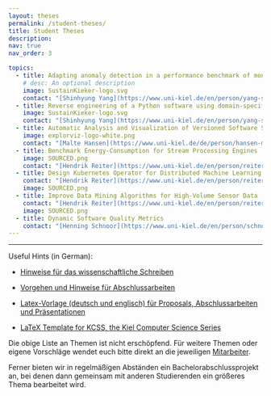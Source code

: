 ```yaml
---
layout: theses
permalink: /student-theses/
title: Student Theses
description:
nav: true
nav_order: 3

topics:
  - title: Adapting anomaly detection in a performance benchmark of monitoring agents
    # desc: An optional description
    image: SustainKieker-logo.svg
    contact: "[Shinhyung Yang](https://www.uni-kiel.de/en/person/yang-shinhyung-70105)"
  - title: Reverse engineering of a Python software using domain-specific language
    image: SustainKieker-logo.svg
    contact: "[Shinhyung Yang](https://www.uni-kiel.de/en/person/yang-shinhyung-70105)"
  - title: Automatic Analysis and Visualization of Versioned Software Systems
    image: explorviz-logo-white.png
    contact: "[Malte Hansen](https://www.uni-kiel.de/de/person/hansen-malte-55509)"
  - title: Benchmark Energy-Consumption for Stream Processing Engines
    image: SOURCED.png
    contact: "[Hendrik Reiter](https://www.uni-kiel.de/en/person/reiter-hendrik-ken-70107)"
  - title: Design Kubernetes Operator for Distributed Machine Learning at the edge
    contact: "[Hendrik Reiter](https://www.uni-kiel.de/en/person/reiter-hendrik-ken-70107)"
    image: SOURCED.png
  - title: Improve Data Mining Algorithms for High-Volume Sensor Data
    contact: "[Hendrik Reiter](https://www.uni-kiel.de/en/person/reiter-hendrik-ken-70107)"
    image: SOURCED.png
  - title: Dynamic Software Quality Metrics
    contact: "[Henning Schnoor](https://www.uni-kiel.de/en/person/schnoor-henning-48637)"
---
```

<hr>

Useful Hints (in German):

- [Hinweise für das wissenschaftliche Schreiben](/assets/pdf/Wissenschaftliches-Schreiben.pdf)

- [Vorgehen und Hinweise für Abschlussarbeiten](/assets/pdf/Hinweise-und-Vorgehen-für-Abschlussarbeiten.pdf)

- [Latex-Vorlage (deutsch und englisch) für Proposals, Abschlussarbeiten und Präsentationen](https://git.se.informatik.uni-kiel.de/se/templates/tree/master/Abschlussarbeit)

- [LaTeX Template for KCSS, the Kiel Computer Science Series](https://git.informatik.uni-kiel.de/kcss/kcss-style)

Die obige Liste an Themen ist nicht erschöpfend. Für weitere Themen oder eigene Vorschläge wendet euch bitte direkt an die jeweiligen [Mitarbeiter](/team/).

Ferner bieten wir in regelmäßigen Abständen ein Bachelorabschlussprojekt an, bei denen dann gemeinsam mit anderen Studierenden ein größeres Thema bearbeitet wird.

